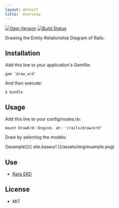```yaml
---
layout: default
title:  Overview
---
```


[![Gem Version](https://badge.fury.io/rb/draw_erd.png)](https://rubygems.org/gems/draw_erd)
[![Build Status](https://travis-ci.org/ogom/draw_erd.png?branch=master)](https://travis-ci.org/ogom/draw_erd)

Drawing the Entity-Relationship Diagram of Rails.

## Installation

Add this line to your application's Gemfile:

```
gem 'draw_erd'
```

And then execute:

```
$ bundle
```

## Usage

Add this line to your config/routes.rb:

```
mount DrawErd::Engine, at: '/rails/draw/erd'
```

Draw by selecting the models:

![example]({{ site.baseurl }}/assets/img/example.png)

## Use

* [Rails ERD](https://github.com/voormedia/rails-erd)

## License

* MIT
